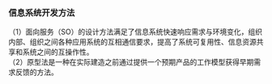 ### 信息系统开发方法

（1）面向服务（SO）的设计方法满足了信息系统快速响应需求与环境变化，组织内部、组织之间各种应用系统的互相通信要求，提高了系统可复用性、信息资源共享和系统之间的互操作性。  
（2）原型法是一种在实际建造之前通过提供一个预期产品的工作模型获得早期需求反馈的方法。  